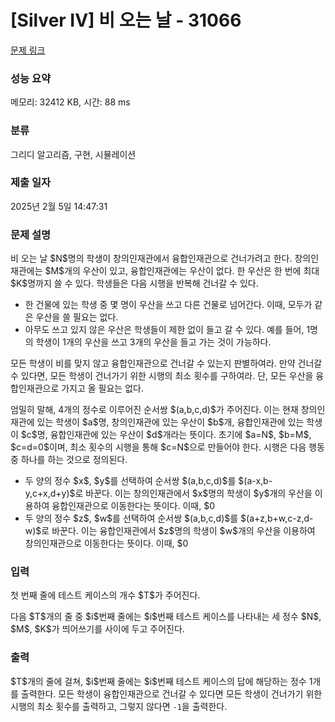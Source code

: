 # [Silver IV] 비 오는 날 - 31066 

[문제 링크](https://www.acmicpc.net/problem/31066) 

### 성능 요약

메모리: 32412 KB, 시간: 88 ms

### 분류

그리디 알고리즘, 구현, 시뮬레이션

### 제출 일자

2025년 2월 5일 14:47:31

### 문제 설명

<p>비 오는 날 $N$명의 학생이 창의인재관에서 융합인재관으로 건너가려고 한다. 창의인재관에는 $M$개의 우산이 있고, 융합인재관에는 우산이 없다. 한 우산은 한 번에 최대 $K$명까지 쓸 수 있다. 학생들은 다음 시행을 반복해 건너갈 수 있다.</p>

<ul>
	<li>한 건물에 있는 학생 중 몇 명이 우산을 쓰고 다른 건물로 넘어간다. 이때, 모두가 같은 우산을 쓸 필요는 없다.</li>
	<li>아무도 쓰고 있지 않은 우산은 학생들이 제한 없이 들고 갈 수 있다. 예를 들어, 1명의 학생이 1개의 우산을 쓰고 3개의 우산을 들고 가는 것이 가능하다.</li>
</ul>

<p>모든 학생이 비를 맞지 않고 융합인재관으로 건너갈 수 있는지 판별하여라. 만약 건너갈 수 있다면, 모든 학생이 건너가기 위한 시행의 최소 횟수를 구하여라. 단, 모든 우산을 융합인재관으로 가지고 올 필요는 없다.</p>

<p>엄밀히 말해, 4개의 정수로 이루어진 순서쌍 $(a,b,c,d)$가 주어진다. 이는 현재 창의인재관에 있는 학생이 $a$명, 창의인재관에 있는 우산이 $b$개, 융합인재관에 있는 학생이 $c$명, 융합인재관에 있는 우산이 $d$개라는 뜻이다. 초기에 $a=N$, $b=M$, $c=d=0$이며, 최소 횟수의 시행을 통해 $c=N$으로 만들어야 한다. 시행은 다음 행동 중 하나를 하는 것으로 정의된다.</p>

<ul>
	<li>두 양의 정수 $x$, $y$를 선택하여 순서쌍 $(a,b,c,d)$를 $(a-x,b-y,c+x,d+y)$로 바꾼다. 이는 창의인재관에서 $x$명의 학생이 $y$개의 우산을 이용하여 융합인재관으로 이동한다는 뜻이다. 이때, $0<x\le a$와 $0<y\le b$와 $x\le Ky$이어야 한다.</li>
	<li>두 양의 정수 $z$, $w$를 선택하여 순서쌍 $(a,b,c,d)$를 $(a+z,b+w,c-z,d-w)$로 바꾼다. 이는 융합인재관에서 $z$명의 학생이 $w$개의 우산을 이용하여 창의인재관으로 이동한다는 뜻이다. 이때, $0<z\le c$와 $0<w\le d$와 $z\le Kw$이어야 한다.</li>
</ul>

### 입력 

 <p>첫 번째 줄에 테스트 케이스의 개수 $T$가 주어진다.</p>

<p>다음 $T$개의 줄 중 $i$번째 줄에는 $i$번째 테스트 케이스를 나타내는 세 정수 $N$, $M$, $K$가 띄어쓰기를 사이에 두고 주어진다.</p>

### 출력 

 <p>$T$개의 줄에 걸쳐, $i$번째 줄에는 $i$번째 테스트 케이스의 답에 해당하는 정수 1개를 출력한다. 모든 학생이 융합인재관으로 건너갈 수 있다면 모든 학생이 건너가기 위한 시행의 최소 횟수를 출력하고, 그렇지 않다면 <code>-1</code>을 출력한다.</p>

